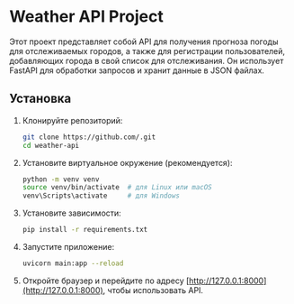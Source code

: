 # Weather API Project
Этот проект представляет собой API для получения прогноза погоды для отслеживаемых городов, а также для регистрации пользователей, добавляющих города в свой список для отслеживания. Он использует FastAPI для обработки запросов и хранит данные в JSON файлах.
## Установка

1. Клонируйте репозиторий:
    ```bash
    git clone https://github.com/.git
    cd weather-api
    ```

2. Установите виртуальное окружение (рекомендуется):
    ```bash
    python -m venv venv
    source venv/bin/activate  # для Linux или macOS
    venv\Scripts\activate     # для Windows
    ```

3. Установите зависимости:
    ```bash
    pip install -r requirements.txt
    ```

4. Запустите приложение:
    ```bash
    uvicorn main:app --reload
    ```

5. Откройте браузер и перейдите по адресу [http://127.0.0.1:8000](http://127.0.0.1:8000), чтобы использовать API.
